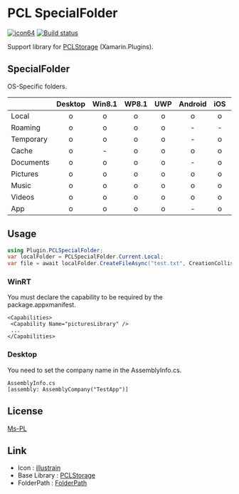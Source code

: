 # PCL SpecialFolder

[![icon64](https://cloud.githubusercontent.com/assets/17246426/14784059/9e02ebde-0b2e-11e6-9b3e-b2597545f605.png)](http://illustrain.com/?p=8895 "illustrain")
[![Build status](https://ci.appveyor.com/api/projects/status/c09he542tgvps8nl?svg=true)](https://ci.appveyor.com/project/picolyl/xamarinplugins-pclspecialfolder)

Support library for [PCLStorage](https://github.com/dsplaisted/PCLStorage "PCLStorage") (Xamarin.Plugins).

## SpecialFolder

OS-Specific folders.

||Desktop|Win8.1|WP8.1|UWP|Android|iOS|Mac|
| --- |:---:|:---:|:---:|:---:|:---:|:---:|:---:|
|Local    |o|o|o|o|o|o|o|
|Roaming  |o|o|o|o|-|-|-|
|Temporary|o|o|o|o|-|o|o|
|Cache    |o|-|o|o|o|o|o|
|Documents|o|o|o|o|-|o|o|
|Pictures |o|o|o|o|o|o|o|
|Music    |o|o|o|o|o|o|o|
|Videos   |o|o|o|o|o|o|o|
|App      |o|o|o|o|-|o|o|

## Usage

```C#
using Plugin.PCLSpecialFolder;
var localFolder = PCLSpecialFolder.Current.Local;
var file = await localFolder.CreateFileAsync("test.txt", CreationCollisionOption.ReplaceExisting);
```

### WinRT

You must declare the capability to be required by the package.appxmanifest.

```
<Capabilities>
 <Capability Name="picturesLibrary" />
 ...
</Capabilities>
```

### Desktop

You need to set the company name in the AssemblyInfo.cs.

```
AssemblyInfo.cs
[assembly: AssemblyCompany("TestApp")]
```

## License

[Ms-PL](https://msdn.microsoft.com/library/gg592960.aspx "Ms-PL")

## Link

- Icon : [illustrain](http://illustrain.com/?p=8895 "illustrain")
- Base Library : [PCLStorage](https://github.com/dsplaisted/PCLStorage "PCLStorage")
- FolderPath : [FolderPath](https://github.com/picolyl/XamarinPlugins.FolderPath "FolderPath")
